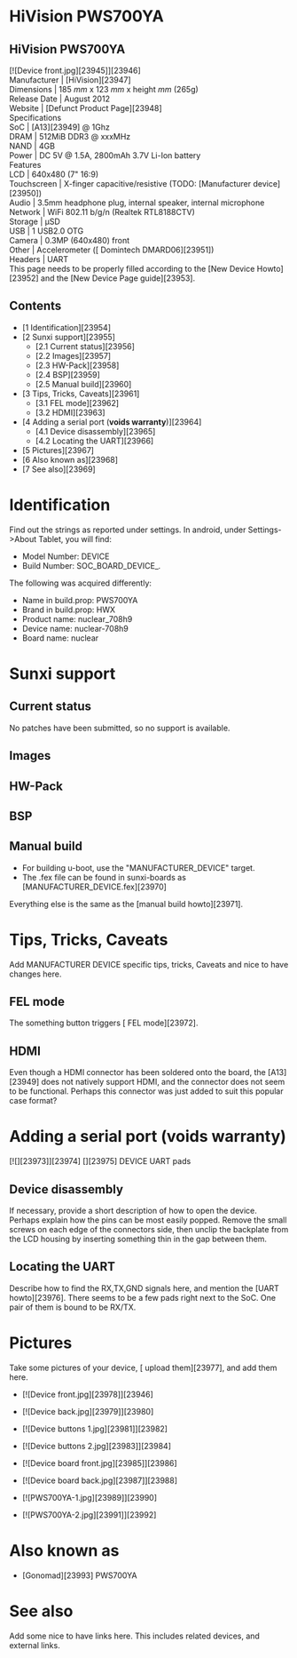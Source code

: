 # HiVision PWS700YA
HiVision PWS700YA  
---  
[![Device front.jpg][23945]][23946]  
Manufacturer |  [HiVision][23947]  
Dimensions |  185 _mm_ x 123 _mm_ x height _mm_ (265g)   
Release Date |  August 2012   
Website |  [Defunct Product Page][23948]  
Specifications   
SoC |  [A13][23949] @ 1Ghz   
DRAM |  512MiB DDR3 @ xxxMHz   
NAND |  4GB   
Power |  DC 5V @ 1.5A, 2800mAh 3.7V Li-Ion battery   
Features   
LCD |  640x480 (7" 16:9)   
Touchscreen |  X-finger capacitive/resistive (TODO: [Manufacturer device][23950])   
Audio |  3.5mm headphone plug, internal speaker, internal microphone   
Network |  WiFi 802.11 b/g/n (Realtek RTL8188CTV)   
Storage |  µSD   
USB |  1 USB2.0 OTG   
Camera |  0.3MP (640x480) front   
Other |  Accelerometer ([ Domintech DMARD06][23951])   
Headers |  UART   
This page needs to be properly filled according to the [New Device Howto][23952] and the [New Device Page guide][23953].
## Contents
  * [1 Identification][23954]
  * [2 Sunxi support][23955]
    * [2.1 Current status][23956]
    * [2.2 Images][23957]
    * [2.3 HW-Pack][23958]
    * [2.4 BSP][23959]
    * [2.5 Manual build][23960]
  * [3 Tips, Tricks, Caveats][23961]
    * [3.1 FEL mode][23962]
    * [3.2 HDMI][23963]
  * [4 Adding a serial port (**voids warranty**)][23964]
    * [4.1 Device disassembly][23965]
    * [4.2 Locating the UART][23966]
  * [5 Pictures][23967]
  * [6 Also known as][23968]
  * [7 See also][23969]

# Identification
Find out the strings as reported under settings.
In android, under Settings->About Tablet, you will find: 
  * Model Number: DEVICE
  * Build Number: SOC_BOARD_DEVICE_*.*

The following was acquired differently: 
  * Name in build.prop: PWS700YA
  * Brand in build.prop: HWX
  * Product name: nuclear_708h9
  * Device name: nuclear-708h9
  * Board name: nuclear

# Sunxi support
## Current status
No patches have been submitted, so no support is available.
## Images
## HW-Pack
## BSP
## Manual build
  * For building u-boot, use the "MANUFACTURER_DEVICE" target.
  * The .fex file can be found in sunxi-boards as [MANUFACTURER_DEVICE.fex][23970]

Everything else is the same as the [manual build howto][23971]. 
# Tips, Tricks, Caveats
Add MANUFACTURER DEVICE specific tips, tricks, Caveats and nice to have changes here.
## FEL mode
The something button triggers [ FEL mode][23972]. 
## HDMI
Even though a HDMI connector has been soldered onto the board, the [A13][23949] does not natively support HDMI, and the connector does not seem to be functional. Perhaps this connector was just added to suit this popular case format? 
# Adding a serial port (**voids warranty**)
[![][23973]][23974]
[][23975]
DEVICE UART pads
## Device disassembly
If necessary, provide a short description of how to open the device. Perhaps explain how the pins can be most easily popped.
Remove the small screws on each edge of the connectors side, then unclip the backplate from the LCD housing by inserting something thin in the gap between them. 
## Locating the UART
Describe how to find the RX,TX,GND signals here, and mention the [UART howto][23976].
There seems to be a few pads right next to the SoC. One pair of them is bound to be RX/TX. 
# Pictures
Take some pictures of your device, [ upload them][23977], and add them here.
  * [![Device front.jpg][23978]][23946]
  * [![Device back.jpg][23979]][23980]
  * [![Device buttons 1.jpg][23981]][23982]
  * [![Device buttons 2.jpg][23983]][23984]
  * [![Device board front.jpg][23985]][23986]
  * [![Device board back.jpg][23987]][23988]

  * [![PWS700YA-1.jpg][23989]][23990]
  * [![PWS700YA-2.jpg][23991]][23992]

# Also known as
  * [Gonomad][23993] PWS700YA

# See also
Add some nice to have links here. This includes related devices, and external links.
